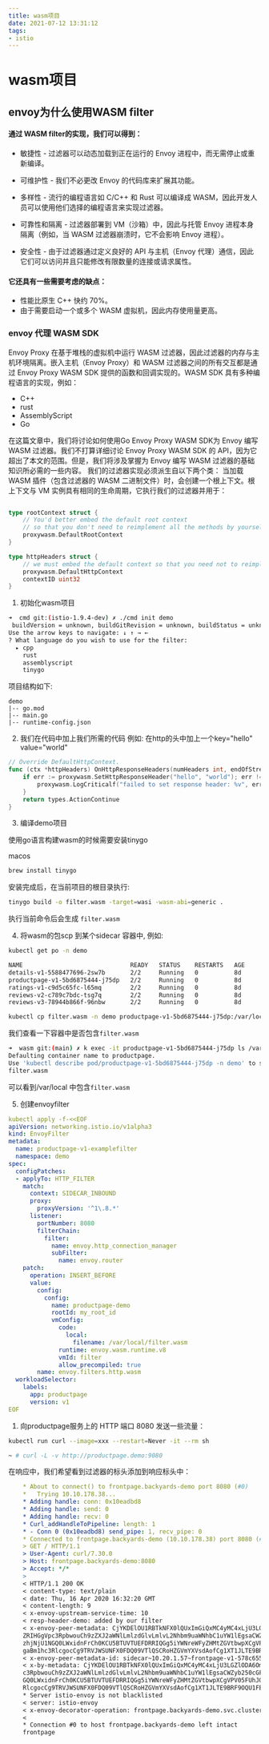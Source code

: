 ```yaml
---
title: wasm项目
date: 2021-07-12 13:31:12
tags:
- istio
---
```



# wasm项目

## envoy为什么使用WASM filter

#### 通过 WASM filter的实现，我们可以得到：

* 敏捷性 - 过滤器可以动态加载到正在运行的 Envoy 进程中，而无需停止或重新编译。

* 可维护性 - 我们不必更改 Envoy 的代码库来扩展其功能。

* 多样性 - 流行的编程语言如 C/C++ 和 Rust 可以编译成 WASM，因此开发人员可以使用他们选择的编程语言来实现过滤器。

* 可靠性和隔离 - 过滤器部署到 VM（沙箱）中，因此与托管 Envoy 进程本身隔离（例如，当 WASM 过滤器崩溃时，它不会影响 Envoy 进程）。

* 安全性 - 由于过滤器通过定义良好的 API 与主机（Envoy 代理）通信，因此它们可以访问并且只能修改有限数量的连接或请求属性。

#### 它还具有一些需要考虑的缺点：

* 性能比原生 C++ 快约 70%。
* 由于需要启动一个或多个 WASM 虚拟机，因此内存使用量更高。

### envoy 代理 WASM SDK

Envoy Proxy 在基于堆栈的虚拟机中运行 WASM 过滤器，因此过滤器的内存与主机环境隔离。嵌入主机（Envoy Proxy）和 WASM 过滤器之间的所有交互都是通过 Envoy Proxy WASM SDK 提供的函数和回调实现的。WASM SDK 具有多种编程语言的实现，例如：

* C++
* rust
* AssemblyScript
* Go

在这篇文章中，我们将讨论如何使用Go Envoy Proxy WASM SDK为 Envoy 编写 WASM 过滤器。我们不打算详细讨论 Envoy Proxy WASM SDK 的 API，因为它超出了本文的范围。但是，我们将涉及掌握为 Envoy 编写 WASM 过滤器的基础知识所必需的一些内容。
我们的过滤器实现必须派生自以下两个类：
当加载 WASM 插件（包含过滤器的 WASM 二进制文件）时，会创建一个根上下文。根上下文与 VM 实例具有相同的生命周期，它执行我们的过滤器并用于：

```go

type rootContext struct {
	// You'd better embed the default root context
	// so that you don't need to reimplement all the methods by yourself.
	proxywasm.DefaultRootContext
}

type httpHeaders struct {
	// we must embed the default context so that you need not to reimplement all the methods by yourself
	proxywasm.DefaultHttpContext
	contextID uint32
}
```

1. 初始化wasm项目

```bash
➜  cmd git:(istio-1.9.4-dev) ✗ ./cmd init demo
 buildVersion = unknown, buildGitRevision = unknown, buildStatus = unknown, buildTag  = unknown, buildHub = unknown
Use the arrow keys to navigate: ↓ ↑ → ← 
? What language do you wish to use for the filter: 
  ▸ cpp
    rust
    assemblyscript
    tinygo

```

项目结构如下:

```tree
demo
|-- go.mod
|-- main.go
|-- runtime-config.json
```

2. 我们在代码中加上我们所需的代码 例如:
   在http的头中加上一个key="hello"  value="world"
```go
// Override DefaultHttpContext.
func (ctx *httpHeaders) OnHttpResponseHeaders(numHeaders int, endOfStream bool) types.Action {
	if err := proxywasm.SetHttpResponseHeader("hello", "world"); err != nil {
		proxywasm.LogCriticalf("failed to set response header: %v", err)
	}
	return types.ActionContinue
}
```

3. 编译demo项目

使用go语言构建wasm的时候需要安装tinygo

macos

```bash
brew install tinygo
```

安装完成后，在当前项目的根目录执行:

```bash
tinygo build -o filter.wasm -target=wasi -wasm-abi=generic .
```

执行当前命令后会生成 `filter.wasm`

4. 将wasm的包scp 到某个sidecar 容器中, 例如:

```bash
kubectl get po -n demo

NAME                              READY   STATUS    RESTARTS   AGE
details-v1-5588477696-2sw7b       2/2     Running   0          8d
productpage-v1-5bd6875444-j75dp   2/2     Running   0          8d
ratings-v1-c9d5c65fc-l65mq        2/2     Running   0          8d
reviews-v2-c789c7bdc-tsg7q        2/2     Running   0          8d
reviews-v3-78944b866f-96nbw       2/2     Running   0          8d

kubectl cp filter.wasm -n demo productpage-v1-5bd6875444-j75dp:/var/local/filter.wasm

```

我们查看一下容器中是否包含`filter.wasm`
```bash
➜  wasm git:(main) ✗ k exec -it productpage-v1-5bd6875444-j75dp ls /var/local
Defaulting container name to productpage.
Use 'kubectl describe pod/productpage-v1-5bd6875444-j75dp -n demo' to see all of the containers in this pod.
filter.wasm
```

可以看到/var/local 中包含`filter.wasm`

5. 创建envoyfilter

```yaml
kubectl apply -f-<<EOF
apiVersion: networking.istio.io/v1alpha3
kind: EnvoyFilter
metadata:
  name: productpage-v1-examplefilter
  namespace: demo
spec:
  configPatches:
  - applyTo: HTTP_FILTER
    match:
      context: SIDECAR_INBOUND
      proxy:
        proxyVersion: '^1\.8.*'
      listener:
        portNumber: 8080
        filterChain:
          filter:
            name: envoy.http_connection_manager
            subFilter:
              name: envoy.router
    patch:
      operation: INSERT_BEFORE
      value:
        config:
          config:
            name: productpage-demo
            rootId: my_root_id
            vmConfig:
              code:
                local:
                  filename: /var/local/filter.wasm
              runtime: envoy.wasm.runtime.v8
              vmId: filter
              allow_precompiled: true
        name: envoy.filters.http.wasm
  workloadSelector:
    labels:
      app: productpage
      version: v1
EOF
```

1. 向productpage服务上的 HTTP 端口 8080 发送一些流量：

```bash
kubectl run curl --image=xxx --restart=Never -it --rm sh

~ # curl -L -v http://productpage.demo:9080
```

在响应中，我们希望看到过滤器的标头添加到响应标头中：

```yaml
    * About to connect() to frontpage.backyards-demo port 8080 (#0)
    *   Trying 10.10.178.38...
    * Adding handle: conn: 0x10eadbd8
    * Adding handle: send: 0
    * Adding handle: recv: 0
    * Curl_addHandleToPipeline: length: 1
    * - Conn 0 (0x10eadbd8) send_pipe: 1, recv_pipe: 0
    * Connected to frontpage.backyards-demo (10.10.178.38) port 8080 (#0)
    > GET / HTTP/1.1
    > User-Agent: curl/7.30.0
    > Host: frontpage.backyards-demo:8080
    > Accept: */*
    >
    < HTTP/1.1 200 OK
    < content-type: text/plain
    < date: Thu, 16 Apr 2020 16:32:20 GMT
    < content-length: 9
    < x-envoy-upstream-service-time: 10
    < resp-header-demo: added by our filter
    < x-envoy-peer-metadata: CjYKDElOU1RBTkNFX0lQUxImGiQxMC4yMC4xLjU3LGZlODA6OmQwNDM6NDdmZjpmZWYwOmVkMjkK2QEKBkxBQkVMUxLOASrLAQoSCgNhcHASCxoJZnJvbnRwYWdlCiEKEXBvZC10ZW1wbGF0ZS1oYXNoEgwaCjU3OGM2NTU0ZDQKJAoZc2VjdXJpdHkuaXN0aW8uaW8vdGxzTW9k
    ZRIHGgVpc3RpbwouCh9zZXJ2aWNlLmlzdGlvLmlvL2Nhbm9uaWNhbC1uYW1lEgsaCWZyb250cGFnZQorCiNzZXJ2aWNlLmlzdGlvLmlvL2Nhbm9uaWNhbC1yZXZpc2lvbhIEGgJ2MQoPCgd2ZXJzaW9uEgQaAnYxChoKB01FU0hfSUQSDxoNY2x1c3Rlci5sb2NhbAonCgROQU1FEh8aHWZyb250cGFnZS12MS01N
    zhjNjU1NGQ0LWxidnFrCh0KCU5BTUVTUEFDRRIQGg5iYWNreWFyZHMtZGVtbwpXCgVPV05FUhJOGkxrdWJlcm5ldGVzOi8vYXBpcy9hcHBzL3YxL25hbWVzcGFjZXMvYmFja3lhcmRzLWRlbW8vZGVwbG95bWVudHMvZnJvbnRwYWdlLXYxCi8KEVBMQVRGT1JNX01FVEFEQVRBEhoqGAoWCgpjbHVzdGVyX2lkEg
    gaBm1hc3RlcgocCg9TRVJWSUNFX0FDQ09VTlQSCRoHZGVmYXVsdAofCg1XT1JLTE9BRF9OQU1FEg4aDGZyb250cGFnZS12MQ==
    < x-envoy-peer-metadata-id: sidecar~10.20.1.57~frontpage-v1-578c6554d4-lbvqk.backyards-demo~backyards-demo.svc.cluster.local
    < x-by-metadata: CjYKDElOU1RBTkNFX0lQUxImGiQxMC4yMC4xLjU3LGZlODA6OmQwNDM6NDdmZjpmZWYwOmVkMjkK2QEKBkxBQkVMUxLOASrLAQoSCgNhcHASCxoJZnJvbnRwYWdlCiEKEXBvZC10ZW1wbGF0ZS1oYXNoEgwaCjU3OGM2NTU0ZDQKJAoZc2VjdXJpdHkuaXN0aW8uaW8vdGxzTW9kZRIHGgVp
    c3RpbwouCh9zZXJ2aWNlLmlzdGlvLmlvL2Nhbm9uaWNhbC1uYW1lEgsaCWZyb250cGFnZQorCiNzZXJ2aWNlLmlzdGlvLmlvL2Nhbm9uaWNhbC1yZXZpc2lvbhIEGgJ2MQoPCgd2ZXJzaW9uEgQaAnYxChoKB01FU0hfSUQSDxoNY2x1c3Rlci5sb2NhbAonCgROQU1FEh8aHWZyb250cGFnZS12MS01NzhjNjU1N
    GQ0LWxidnFrCh0KCU5BTUVTUEFDRRIQGg5iYWNreWFyZHMtZGVtbwpXCgVPV05FUhJOGkxrdWJlcm5ldGVzOi8vYXBpcy9hcHBzL3YxL25hbWVzcGFjZXMvYmFja3lhcmRzLWRlbW8vZGVwbG95bWVudHMvZnJvbnRwYWdlLXYxCi8KEVBMQVRGT1JNX01FVEFEQVRBEhoqGAoWCgpjbHVzdGVyX2lkEggaBm1hc3
    RlcgocCg9TRVJWSUNFX0FDQ09VTlQSCRoHZGVmYXVsdAofCg1XT1JLTE9BRF9OQU1FEg4aDGZyb250cGFnZS12MQ==
    * Server istio-envoy is not blacklisted
    < server: istio-envoy
    < x-envoy-decorator-operation: frontpage.backyards-demo.svc.cluster.local:8080/*
    <
    * Connection #0 to host frontpage.backyards-demo left intact
    frontpage
    
```
